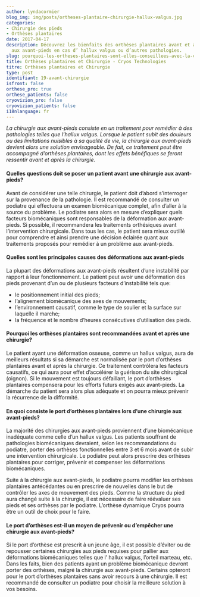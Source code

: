 ```yaml
---
author: lyndacormier
blog_img: img/posts/ortheses-plantaire-chirurgie-hallux-valgus.jpg
categories:
- Chirurgie des pieds
- Orthèses plantaires
date: 2017-04-17
description: Découvrez les bienfaits des orthèses plantaires avant et après une chirurgie
  aux avant-pieds en cas d’ hallux valgus ou d’autres pathologies.
slug: pourquoi-les-ortheses-plantaires-sont-elles-conseillees-avec-la-chirurgie-aux-avant-pieds/
title: Orthèses plantaires et Chirurgie - Cryos Technologies
titre: Orthèses plantaires et Chirurgie
type: post
identifiant: 19-avant-chirurgie
isfront: false
orthese_pro: true
orthese_patients: false
cryovizion_pro: false
cryovizion_patients: false
i18nlanguage: fr
---
```


*La chirurgie aux avant-pieds consiste en un traitement pour remédier à des pathologies telles que l’hallux valgus. Lorsque le patient subit des douleurs ou des limitations nuisibles à sa qualité de vie, la chirurgie aux avant-pieds devient alors une solution envisageable. De fait, ce traitement peut être accompagné d’orthèses plantaires, dont les effets bénéfiques se feront ressentir avant et après la chirurgie.*

#### Quelles questions doit se poser un patient avant une chirurgie aux avant-pieds?

Avant de considérer une telle chirurgie, le patient doit d’abord s’interroger sur la provenance de la pathologie. Il est recommandé de consulter un podiatre qui effectuera un examen biomécanique complet, afin d’aller à la source du problème. Le podiatre sera alors en mesure d’expliquer quels facteurs biomécaniques sont responsables de la déformation aux avant-pieds. Si possible, il recommandera les traitements orthésiques avant l’intervention chirurgicale. Dans tous les cas, le patient sera mieux outillé pour comprendre et ainsi prendre une décision éclairée quant aux traitements proposés pour remédier à un problème aux avant-pieds.

#### Quelles sont les principales causes des déformations aux avant-pieds

La plupart des déformations aux avant-pieds résultent d’une instabilité par rapport à leur fonctionnement. Le patient peut avoir une déformation des pieds provenant d’un ou de plusieurs facteurs d’instabilité tels que:

- le positionnement initial des pieds;
- l’alignement biomécanique des axes de mouvements;
- l’environnement causatif, comme le type de soulier et la surface sur laquelle il marche;
- la fréquence et le nombre d’heures consécutives d’utilisation des pieds.

#### Pourquoi les orthèses plantaires sont recommandées avant et après une chirurgie?

Le patient ayant une déformation osseuse, comme un hallux valgus, aura de meilleurs résultats si sa démarche est normalisée par le port d’orthèses plantaires avant et après la chirurgie. Ce traitement contrôlera les facteurs causatifs, ce qui aura pour effet d’accélérer la guérison du site chirurgical (oignon). Si le mouvement est toujours défaillant, le port d’orthèses plantaires compensera pour les efforts futurs exigés aux avant-pieds. La démarche du patient sera alors plus adéquate et on pourra mieux prévenir la récurrence de la difformité.

#### En quoi consiste le port d’orthèses plantaires lors d’une chirurgie aux avant-pieds?

La majorité des chirurgies aux avant-pieds proviennent d’une biomécanique inadéquate comme celle d’un hallux valgus. Les patients souffrant de pathologies biomécaniques devraient, selon les recommandations du podiatre, porter des orthèses fonctionnelles entre 3 et 6 mois avant de subir une intervention chirurgicale. Le podiatre peut alors prescrire des orthèses plantaires pour corriger, prévenir et compenser les déformations biomécaniques.

Suite à la chirurgie aux avant-pieds, le podiatre pourra modifier les orthèses plantaires antécédantes ou en prescrire de nouvelles dans le but de contrôler les axes de mouvement des pieds. Comme la structure du pied aura changé suite à la chirurgie, il est nécessaire de faire réévaluer ses pieds et ses orthèses par le podiatre. L’orthèse dynamique Cryos pourra être un outil de choix pour le faire.

#### Le port d’orthèses est-il un moyen de prévenir ou d’empêcher une chirurgie aux avant-pieds?

Si le port d’orthèse est prescrit à un jeune âge, il est possible d’éviter ou de repousser certaines chirurgies aux pieds requises pour pallier aux déformations biomécaniques telles que l’ hallux valgus, l’orteil marteau, etc. Dans les faits, bien des patients ayant un problème biomécanique devront porter des orthèses, malgré la chirurgie aux avant-pieds. Certains opteront pour le port d’orthèses plantaires sans avoir recours à une chirurgie. Il est recommandé de consulter un podiatre pour choisir la meilleure solution à vos besoins.